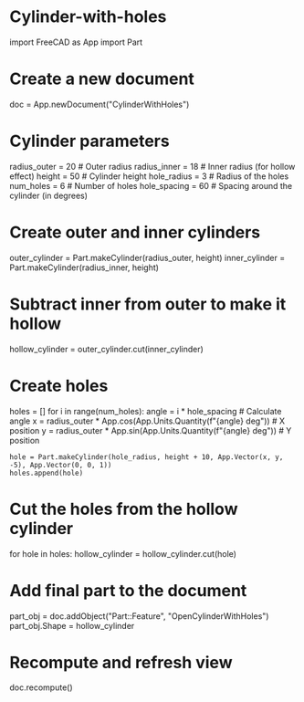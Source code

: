 # Cylinder-with-holes
import FreeCAD as App
import Part

# Create a new document
doc = App.newDocument("CylinderWithHoles")

# Cylinder parameters
radius_outer = 20  # Outer radius
radius_inner = 18  # Inner radius (for hollow effect)
height = 50        # Cylinder height
hole_radius = 3    # Radius of the holes
num_holes = 6      # Number of holes
hole_spacing = 60  # Spacing around the cylinder (in degrees)

# Create outer and inner cylinders
outer_cylinder = Part.makeCylinder(radius_outer, height)
inner_cylinder = Part.makeCylinder(radius_inner, height)

# Subtract inner from outer to make it hollow
hollow_cylinder = outer_cylinder.cut(inner_cylinder)

# Create holes
holes = []
for i in range(num_holes):
    angle = i * hole_spacing  # Calculate angle
    x = radius_outer * App.cos(App.Units.Quantity(f"{angle} deg"))  # X position
    y = radius_outer * App.sin(App.Units.Quantity(f"{angle} deg"))  # Y position
    
    hole = Part.makeCylinder(hole_radius, height + 10, App.Vector(x, y, -5), App.Vector(0, 0, 1))
    holes.append(hole)

# Cut the holes from the hollow cylinder
for hole in holes:
    hollow_cylinder = hollow_cylinder.cut(hole)

# Add final part to the document
part_obj = doc.addObject("Part::Feature", "OpenCylinderWithHoles")
part_obj.Shape = hollow_cylinder

# Recompute and refresh view
doc.recompute()
